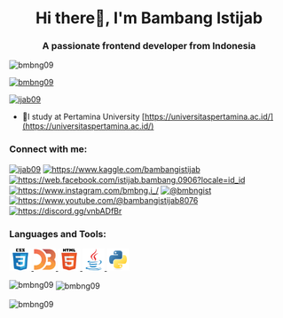 <h1 align="center">Hi there👋, I'm Bambang Istijab</h1>
<h3 align="center">A passionate frontend developer from Indonesia</h3>

<p align="left"> <img src="https://komarev.com/ghpvc/?username=bmbng09&label=Profile%20views&color=0e75b6&style=flat" alt="bmbng09" /> </p>

<p align="left"> <a href="https://github.com/ryo-ma/github-profile-trophy"><img src="https://github-profile-trophy.vercel.app/?username=bmbng09" alt="bmbng09" /></a> </p>

<p align="left"> <a href="https://twitter.com/ijab09" target="blank"><img src="https://img.shields.io/twitter/follow/ijab09?logo=twitter&style=for-the-badge" alt="ijab09" /></a> </p>

- 🏫I study at Pertamina University [https://universitaspertamina.ac.id/](https://universitaspertamina.ac.id/)

<h3 align="left">Connect with me:</h3>
<p align="left">
<a href="https://twitter.com/ijab09" target="blank"><img align="center" src="https://raw.githubusercontent.com/rahuldkjain/github-profile-readme-generator/master/src/images/icons/Social/twitter.svg" alt="ijab09" height="30" width="40" /></a>
<a href="https://kaggle.com/https://www.kaggle.com/bambangistijab" target="blank"><img align="center" src="https://raw.githubusercontent.com/rahuldkjain/github-profile-readme-generator/master/src/images/icons/Social/kaggle.svg" alt="https://www.kaggle.com/bambangistijab" height="30" width="40" /></a>
<a href="https://fb.com/https://web.facebook.com/istijab.bambang.0906?locale=id_id" target="blank"><img align="center" src="https://raw.githubusercontent.com/rahuldkjain/github-profile-readme-generator/master/src/images/icons/Social/facebook.svg" alt="https://web.facebook.com/istijab.bambang.0906?locale=id_id" height="30" width="40" /></a>
<a href="https://instagram.com/https://www.instagram.com/bmbng.i_/" target="blank"><img align="center" src="https://raw.githubusercontent.com/rahuldkjain/github-profile-readme-generator/master/src/images/icons/Social/instagram.svg" alt="https://www.instagram.com/bmbng.i_/" height="30" width="40" /></a>
<a href="https://medium.com/@bmbngist" target="blank"><img align="center" src="https://raw.githubusercontent.com/rahuldkjain/github-profile-readme-generator/master/src/images/icons/Social/medium.svg" alt="@bmbngist" height="30" width="40" /></a>
<a href="https://www.youtube.com/c/https://www.youtube.com/@bambangistijab8076" target="blank"><img align="center" src="https://raw.githubusercontent.com/rahuldkjain/github-profile-readme-generator/master/src/images/icons/Social/youtube.svg" alt="https://www.youtube.com/@bambangistijab8076" height="30" width="40" /></a>
<a href="https://discord.gg/https://discord.gg/vnbADfBr" target="blank"><img align="center" src="https://raw.githubusercontent.com/rahuldkjain/github-profile-readme-generator/master/src/images/icons/Social/discord.svg" alt="https://discord.gg/vnbADfBr" height="30" width="40" /></a>
</p>

<h3 align="left">Languages and Tools:</h3>
<p align="left"> <a href="https://www.w3schools.com/css/" target="_blank" rel="noreferrer"> <img src="https://raw.githubusercontent.com/devicons/devicon/master/icons/css3/css3-original-wordmark.svg" alt="css3" width="40" height="40"/> </a> <a href="https://d3js.org/" target="_blank" rel="noreferrer"> <img src="https://raw.githubusercontent.com/devicons/devicon/master/icons/d3js/d3js-original.svg" alt="d3js" width="40" height="40"/> </a> <a href="https://www.w3.org/html/" target="_blank" rel="noreferrer"> <img src="https://raw.githubusercontent.com/devicons/devicon/master/icons/html5/html5-original-wordmark.svg" alt="html5" width="40" height="40"/> </a> <a href="https://www.java.com" target="_blank" rel="noreferrer"> <img src="https://raw.githubusercontent.com/devicons/devicon/master/icons/java/java-original.svg" alt="java" width="40" height="40"/> </a> <a href="https://www.python.org" target="_blank" rel="noreferrer"> <img src="https://raw.githubusercontent.com/devicons/devicon/master/icons/python/python-original.svg" alt="python" width="40" height="40"/> </a> </p>

<p><img align="left" src="https://github-readme-stats.vercel.app/api/top-langs?username=bmbng09&show_icons=true&locale=en&layout=compact" alt="bmbng09" /></p>

<p>&nbsp;<img align="center" src="https://github-readme-stats.vercel.app/api?username=bmbng09&show_icons=true&locale=en" alt="bmbng09" /></p>

<p><img align="center" src="https://github-readme-streak-stats.herokuapp.com/?user=bmbng09&" alt="bmbng09" /></p>
